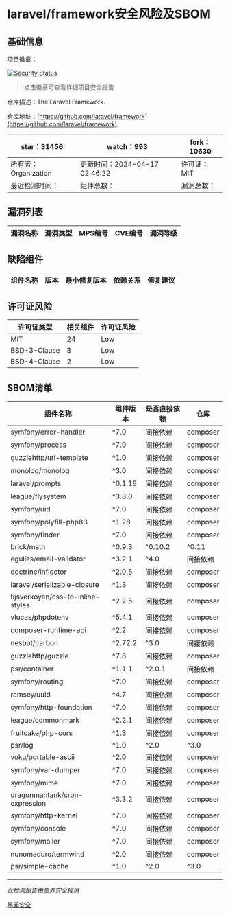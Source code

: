 # laravel/framework安全风险及SBOM

## 基础信息

项目徽章：

[![Security Status](https://www.murphysec.com/platform3/v31/badge/1780307680536584192.svg)](https://www.murphysec.com/console/report/1694415317542723584/1780307680536584192)

> 点击徽章可查看详细项目安全报告

仓库描述：The Laravel Framework.

仓库地址：[https://github.com/laravel/framework](https://github.com/laravel/framework)

| star：31456 | watch：993 | fork：10630 |
| ----------- | -------------- | ------------ |
| 所有者：Organization | 更新时间：2024-04-17 02:46:22 | 许可证：MIT |
| 最近检测时间： | 组件总数： | 漏洞总数： |




## 漏洞列表

| 漏洞名称 | 漏洞类型 | MPS编号 | CVE编号 | 漏洞等级 |
| ------- | ------ | ------- | ------ | ----- |





## 缺陷组件

| 组件名称 | 版本 | 最小修复版本 | 依赖关系 | 修复建议 |
| -------- | ---- | ------------ | -------- | -------- |





## 许可证风险

| 许可证类型 | 相关组件 | 许可证风险 |
| ---------- | -------- | ---------- |
|MIT|24|Low|
|BSD-3-Clause|3|Low|
|BSD-4-Clause|2|Low|




## SBOM清单

| 组件名称 | 组件版本 | 是否直接依赖 | 仓库 |
| -------- | -------- | ------------ | ---- |
|symfony/error-handler|^7.0|间接依赖|composer|
|symfony/process|^7.0|间接依赖|composer|
|guzzlehttp/uri-template|^1.0|间接依赖|composer|
|monolog/monolog|^3.0|间接依赖|composer|
|laravel/prompts|^0.1.18|间接依赖|composer|
|league/flysystem|^3.8.0|间接依赖|composer|
|symfony/uid|^7.0|间接依赖|composer|
|symfony/polyfill-php83|^1.28|间接依赖|composer|
|symfony/finder|^7.0|间接依赖|composer|
|brick/math|^0.9.3|^0.10.2|^0.11|^0.12|间接依赖|composer|
|egulias/email-validator|^3.2.1|^4.0|间接依赖|composer|
|doctrine/inflector|^2.0.5|间接依赖|composer|
|laravel/serializable-closure|^1.3|间接依赖|composer|
|tijsverkoyen/css-to-inline-styles|^2.2.5|间接依赖|composer|
|vlucas/phpdotenv|^5.4.1|间接依赖|composer|
|composer-runtime-api|^2.2|间接依赖|composer|
|nesbot/carbon|^2.72.2|^3.0|间接依赖|composer|
|guzzlehttp/guzzle|^7.8|间接依赖|composer|
|psr/container|^1.1.1|^2.0.1|间接依赖|composer|
|symfony/routing|^7.0|间接依赖|composer|
|ramsey/uuid|^4.7|间接依赖|composer|
|symfony/http-foundation|^7.0|间接依赖|composer|
|league/commonmark|^2.2.1|间接依赖|composer|
|fruitcake/php-cors|^1.3|间接依赖|composer|
|psr/log|^1.0|^2.0|^3.0|间接依赖|composer|
|voku/portable-ascii|^2.0|间接依赖|composer|
|symfony/var-dumper|^7.0|间接依赖|composer|
|symfony/mime|^7.0|间接依赖|composer|
|dragonmantank/cron-expression|^3.3.2|间接依赖|composer|
|symfony/http-kernel|^7.0|间接依赖|composer|
|symfony/console|^7.0|间接依赖|composer|
|symfony/mailer|^7.0|间接依赖|composer|
|nunomaduro/termwind|^2.0|间接依赖|composer|
|psr/simple-cache|^1.0|^2.0|^3.0|间接依赖|composer|


------

*此检测报告由墨菲安全提供*

[墨菲安全](www.murphysec.com)